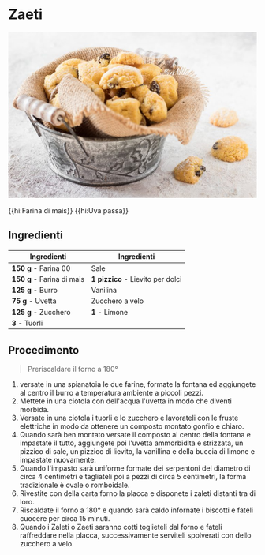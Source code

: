 # Zaeti

![](img/Zaeti.jpg)

{{hi:Farina di mais}}
{{hi:Uva passa}}

## Ingredienti

| Ingredienti                  | Ingredienti             |
| ---------------------------- | ----------------------- |
| **150 g** - Farina 00 | Sale |
| **150 g** - Farina di mais | **1 pizzico** - Lievito per dolci |
| **125 g** - Burro | Vanilina |
| **75 g** - Uvetta | Zucchero a velo |
| **125 g** - Zucchero | **1** - Limone |
| **3** - Tuorli |  |

## Procedimento

> Preriscaldare il forno a 180°

1. versate in una spianatoia le due farine, formate la fontana ed aggiungete al centro il burro a temperatura ambiente a piccoli pezzi. 
1. Mettete in una ciotola con dell'acqua l'uvetta in modo che diventi morbida.
1. Versate in una ciotola i tuorli e lo zucchero e lavorateli con le fruste elettriche in modo da ottenere un composto montato gonfio e chiaro.
1. Quando sarà ben montato versate il composto al centro della fontana e impastate il tutto, aggiungete poi l'uvetta ammorbidita e strizzata, un pizzico di sale, un pizzico di lievito, la vanillina e della buccia di limone e impastate nuovamente.
1. Quando l'impasto sarà uniforme formate dei serpentoni del diametro di circa 4 centimetri e tagliateli poi a pezzi di circa 5 centimetri, la forma tradizionale è ovale o romboidale.
1. Rivestite con della carta forno la placca e disponete i zaleti distanti tra di loro. 
1. Riscaldate il forno a 180° e quando sarà caldo infornate i biscotti e fateli cuocere per circa 15 minuti.
1. Quando i Zaleti o Zaeti saranno cotti toglieteli dal forno e fateli raffreddare nella placca, successivamente serviteli spolverati con dello zucchero a velo. 
